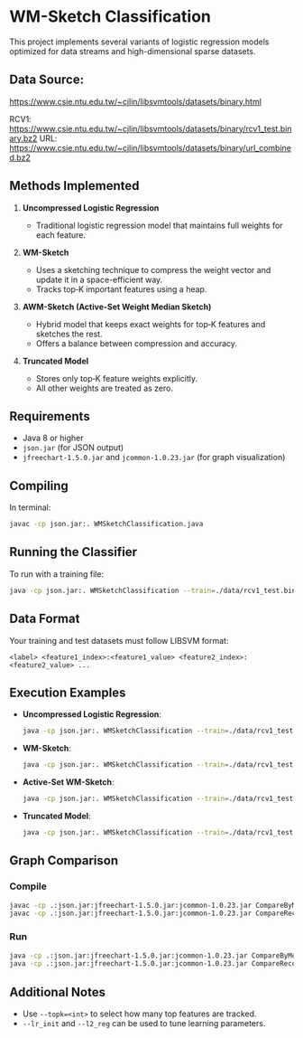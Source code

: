 # WM-Sketch Classification

This project implements several variants of logistic regression models optimized for data streams and high-dimensional sparse datasets.

## Data Source:
https://www.csie.ntu.edu.tw/~cjlin/libsvmtools/datasets/binary.html

RCV1: https://www.csie.ntu.edu.tw/~cjlin/libsvmtools/datasets/binary/rcv1_test.binary.bz2
URL: https://www.csie.ntu.edu.tw/~cjlin/libsvmtools/datasets/binary/url_combined.bz2

## Methods Implemented

1. **Uncompressed Logistic Regression**
   - Traditional logistic regression model that maintains full weights for each feature.

2. **WM-Sketch**
   - Uses a sketching technique to compress the weight vector and update it in a space-efficient way.
   - Tracks top‑K important features using a heap.

3. **AWM-Sketch (Active-Set Weight Median Sketch)**
   - Hybrid model that keeps exact weights for top‑K features and sketches the rest.
   - Offers a balance between compression and accuracy.

4. **Truncated Model**
   - Stores only top‑K feature weights explicitly.
   - All other weights are treated as zero.

## Requirements

- Java 8 or higher
- `json.jar` (for JSON output)
- `jfreechart-1.5.0.jar` and `jcommon-1.0.23.jar` (for graph visualization)

## Compiling

In terminal:

```bash
javac -cp json.jar:. WMSketchClassification.java
```

## Running the Classifier

To run with a training file:

```bash
java -cp json.jar:. WMSketchClassification --train=./data/rcv1_test.binary --method=AWMsketch
```


## Data Format

Your training and test datasets must follow LIBSVM format:

```
<label> <feature1_index>:<feature1_value> <feature2_index>:<feature2_value> ...
```

## Execution Examples

- **Uncompressed Logistic Regression**:
  ```bash
  java -cp json.jar:. WMSketchClassification --train=./data/rcv1_test.binary --method=UncompressedLogisticRegression
  ```

- **WM-Sketch**:
  ```bash
  java -cp json.jar:. WMSketchClassification --train=./data/rcv1_test.binary --method=WMSketch
  ```

- **Active-Set WM-Sketch**:
  ```bash
  java -cp json.jar:. WMSketchClassification --train=./data/rcv1_test.binary --method=AWMsketch
  ```

- **Truncated Model**:
  ```bash
  java -cp json.jar:. WMSketchClassification --train=./data/rcv1_test.binary --method=TruncatedModel
  ```




## Graph Comparison
### Compile

```bash
javac -cp .:json.jar:jfreechart-1.5.0.jar:jcommon-1.0.23.jar CompareByMemoryBudget.java
javac -cp .:json.jar:jfreechart-1.5.0.jar:jcommon-1.0.23.jar CompareReconstructionError.java
```

### Run

```bash
java -cp .:json.jar:jfreechart-1.5.0.jar:jcommon-1.0.23.jar CompareByMemoryBudget
java -cp .:json.jar:jfreechart-1.5.0.jar:jcommon-1.0.23.jar CompareReconstructionError
```

## Additional Notes

- Use `--topk=<int>` to select how many top features are tracked.
- `--lr_init` and `--l2_reg` can be used to tune learning parameters.

